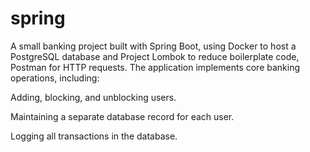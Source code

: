 # spring
A small banking project built with Spring Boot, using Docker to host a PostgreSQL database and Project Lombok to reduce boilerplate code, Postman for HTTP requests.
The application implements core banking operations, including:

Adding, blocking, and unblocking users.

Maintaining a separate database record for each user.

Logging all transactions in the database.

